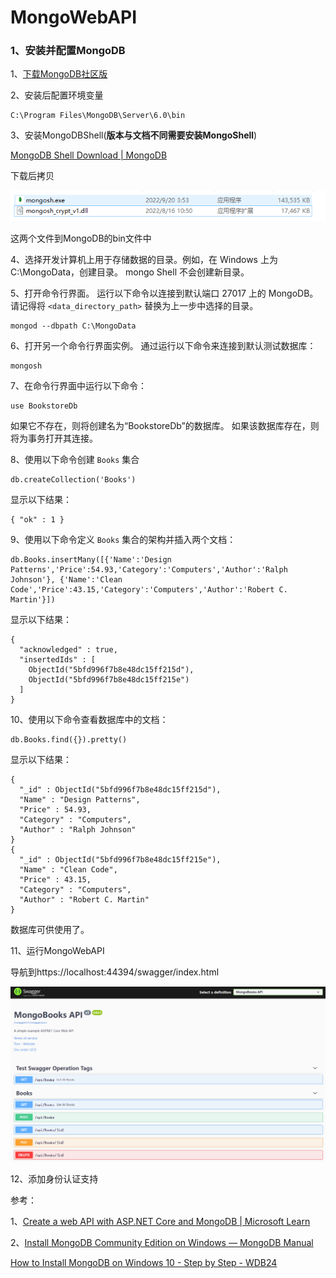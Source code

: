 # MongoWebAPI
### 1、安装并配置MongoDB

1、[下载MongoDB社区版](https://www.mongodb.com/try/download/community?tck=docs_server)

2、安装后配置环境变量

```
C:\Program Files\MongoDB\Server\6.0\bin
```

3、安装MongoDBShell(**版本与文档不同需要安装MongoShell**)

[MongoDB Shell Download | MongoDB](https://www.mongodb.com/try/download/shell)

下载后拷贝

![mongoshell](MarkDownImg\mongoshell.png)

这两个文件到MongoDB的bin文件中



4、选择开发计算机上用于存储数据的目录。例如，在 Windows 上为 C:\MongoData，创建目录。 mongo Shell 不会创建新目录。

5、打开命令行界面。 运行以下命令以连接到默认端口 27017 上的 MongoDB。 请记得将 `<data_directory_path>` 替换为上一步中选择的目录。

```shell
mongod --dbpath C:\MongoData
```

6、打开另一个命令行界面实例。 通过运行以下命令来连接到默认测试数据库：

```
mongosh
```

7、在命令行界面中运行以下命令：

```
use BookstoreDb
```

如果它不存在，则将创建名为“BookstoreDb”的数据库。 如果该数据库存在，则将为事务打开其连接。

8、使用以下命令创建 `Books` 集合

```
db.createCollection('Books')
```

显示以下结果：

```
{ "ok" : 1 }
```

9、使用以下命令定义 `Books` 集合的架构并插入两个文档：

```
db.Books.insertMany([{'Name':'Design Patterns','Price':54.93,'Category':'Computers','Author':'Ralph Johnson'}, {'Name':'Clean Code','Price':43.15,'Category':'Computers','Author':'Robert C. Martin'}])
```

显示以下结果：

```
{
  "acknowledged" : true,
  "insertedIds" : [
    ObjectId("5bfd996f7b8e48dc15ff215d"),
    ObjectId("5bfd996f7b8e48dc15ff215e")
  ]
}
```

10、使用以下命令查看数据库中的文档：

```
db.Books.find({}).pretty()
```

显示以下结果：

```
{
  "_id" : ObjectId("5bfd996f7b8e48dc15ff215d"),
  "Name" : "Design Patterns",
  "Price" : 54.93,
  "Category" : "Computers",
  "Author" : "Ralph Johnson"
}
{
  "_id" : ObjectId("5bfd996f7b8e48dc15ff215e"),
  "Name" : "Clean Code",
  "Price" : 43.15,
  "Category" : "Computers",
  "Author" : "Robert C. Martin"
}
```

数据库可供使用了。

11、运行MongoWebAPI

导航到https://localhost:44394/swagger/index.html

![swaggerAPI](MarkDownImg\swaggerAPI.png)



12、添加身份认证支持







参考：

1、[Create a web API with ASP.NET Core and MongoDB | Microsoft Learn](https://learn.microsoft.com/en-us/aspnet/core/tutorials/first-mongo-app?view=aspnetcore-5.0&tabs=visual-studio)



2、[Install MongoDB Community Edition on Windows — MongoDB Manual](https://www.mongodb.com/docs/manual/tutorial/install-mongodb-on-windows/)

[How to Install MongoDB on Windows 10 - Step by Step - WDB24](https://www.wdb24.com/how-to-install-mongodb-windows-10/)